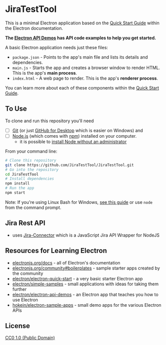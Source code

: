 # JiraTestTool

This is a minimal Electron application based on the [Quick Start Guide](https://electronjs.org/docs/tutorial/quick-start) within the Electron documentation.

**The [Electron API Demos](https://electronjs.org/#get-started) has API code examples to help you get started.**

A basic Electron application needs just these files:

- `package.json` - Points to the app's main file and lists its details and dependencies.
- `main.js` - Starts the app and creates a browser window to render HTML. This is the app's **main process**.
- `index.html` - A web page to render. This is the app's **renderer process**.

You can learn more about each of these components within the [Quick Start Guide](https://electronjs.org/docs/tutorial/quick-start).

## To Use

To clone and run this repository you'll need 
- [ ] [Git](https://git-scm.com) (or just [GitHub for Desktop](https://desktop.github.com/) which is easier on Windows) and 
- [ ] [Node.js](https://nodejs.org/en/download/) (which comes with [npm](http://npmjs.com)) installed on your computer. 
  - it is possible to [install Node without an administrator](https://stackoverflow.com/q/37029089/5411712)

From your command line:

```bash
# Clone this repository
git clone https://github.com/JiraTestTool/JiraTestTool.git
# Go into the repository
cd JiraTestTool
# Install dependencies
npm install
# Run the app
npm start
```

Note: If you're using Linux Bash for Windows, [see this guide](https://www.howtogeek.com/261575/how-to-run-graphical-linux-desktop-applications-from-windows-10s-bash-shell/) or use `node` from the command prompt.


## Jira Rest API
* uses [Jira-Connector](https://github.com/floralvikings/jira-connector) which is a JavaScript Jira API Wrapper for NodeJS

## Resources for Learning Electron

- [electronjs.org/docs](https://electronjs.org/docs) - all of Electron's documentation
- [electronjs.org/community#boilerplates](https://electronjs.org/community#boilerplates) - sample starter apps created by the community
- [electron/electron-quick-start](https://github.com/electron/electron-quick-start) - a very basic starter Electron app
- [electron/simple-samples](https://github.com/electron/simple-samples) - small applications with ideas for taking them further
- [electron/electron-api-demos](https://github.com/electron/electron-api-demos) - an Electron app that teaches you how to use Electron
- [hokein/electron-sample-apps](https://github.com/hokein/electron-sample-apps) - small demo apps for the various Electron APIs

## License

[CC0 1.0 (Public Domain)](LICENSE.md)
